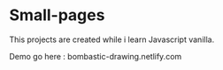 # Small-pages
This projects are created while i learn Javascript vanilla.

Demo go here : bombastic-drawing.netlify.com
